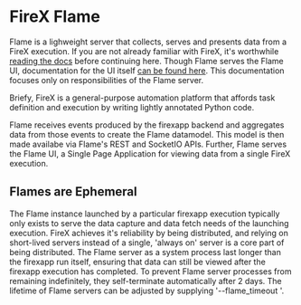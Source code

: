 # FireX Flame

Flame is a lighweight server that collects, serves and presents data from a FireX execution. 
If you are not already familiar with FireX, it's worthwhile [reading the docs](http://www.firexapp.com/)
 before continuing here. 
Though Flame serves the Flame UI, documentation for the UI itself [can be found here](https://github.com/FireXStuff/firex-flame-ui). 
This documentation focuses only on responsibilities of the Flame server.

Briefy, FireX is a general-purpose automation platform that affords task definition and execution 
by writing lightly annotated Python code. 

Flame receives events produced by the firexapp backend and aggregates data from those events to 
create the Flame datamodel. This model is then made availabe via Flame's REST and SocketIO APIs. 
Further, Flame serves the Flame UI, a Single Page Application for viewing data from a single FireX execution.

## Flames are Ephemeral
The Flame instance launched by a particular firexapp execution typically only exists to serve the data capture 
and data fetch needs of the launching execution. FireX achieves it's reliability by being distributed, and 
relying on short-lived servers instead of a single, 'always on' server is a core part of being distributed. 
The Flame server as a system process last longer than the firexapp run itself, ensuring that data can still 
be viewed after the firexapp execution has completed. To prevent Flame server processes from remaining indefinitely, 
they self-terminate automatically after 2 days. The lifetime of Flame servers can be adjusted by 
supplying '--flame_timeout <timeout in secs>'. 

